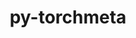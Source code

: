 ---
title: "py-torchmeta"
layout: cache
categories: [package, develop]
meta: {"versions": ["1.7.0"], "compilers": ["gcc@=7.3.1"], "oss": ["amzn2"], "platforms": ["linux"], "targets": ["ivybridge", "x86_64_v3", "x86_64_v4"], "stacks": ["root"], "num_specs": 28, "num_specs_by_stack": {"root": 28}}
spec_details: [{"hash": "7xcbugiqcceyczv7jsmoajns7liced7a", "compiler": "gcc@=7.3.1", "versions": ["1.7.0"], "os": "amzn2", "platform": "linux", "target": "ivybridge", "variants": ["build_system=python_pip"], "stacks": ["root"], "size": "-", "tarball": "https://binaries.spack.io/develop/build_cache/linux-amzn2-ivybridge/gcc-7.3.1/py-torchmeta-1.7.0/linux-amzn2-ivybridge-gcc-7.3.1-py-torchmeta-1.7.0-7xcbugiqcceyczv7jsmoajns7liced7a.spack"}, {"hash": "6enqyu7sdudexohs2fae6w4w2y26xnou", "compiler": "gcc@=7.3.1", "versions": ["1.7.0"], "os": "amzn2", "platform": "linux", "target": "ivybridge", "variants": ["build_system=python_pip"], "stacks": ["root"], "size": "-", "tarball": "https://binaries.spack.io/develop/build_cache/linux-amzn2-ivybridge/gcc-7.3.1/py-torchmeta-1.7.0/linux-amzn2-ivybridge-gcc-7.3.1-py-torchmeta-1.7.0-6enqyu7sdudexohs2fae6w4w2y26xnou.spack"}, {"hash": "wdrs6yscy2h2e2kckwz5wj6w2y254noz", "compiler": "gcc@=7.3.1", "versions": ["1.7.0"], "os": "amzn2", "platform": "linux", "target": "ivybridge", "variants": ["build_system=python_pip"], "stacks": ["root"], "size": "-", "tarball": "https://binaries.spack.io/develop/build_cache/linux-amzn2-ivybridge/gcc-7.3.1/py-torchmeta-1.7.0/linux-amzn2-ivybridge-gcc-7.3.1-py-torchmeta-1.7.0-wdrs6yscy2h2e2kckwz5wj6w2y254noz.spack"}, {"hash": "wwh3zmhejrg3x6fgixb6a7wb3es4yfn2", "compiler": "gcc@=7.3.1", "versions": ["1.7.0"], "os": "amzn2", "platform": "linux", "target": "ivybridge", "variants": ["build_system=python_pip"], "stacks": ["root"], "size": "-", "tarball": "https://binaries.spack.io/develop/build_cache/linux-amzn2-ivybridge/gcc-7.3.1/py-torchmeta-1.7.0/linux-amzn2-ivybridge-gcc-7.3.1-py-torchmeta-1.7.0-wwh3zmhejrg3x6fgixb6a7wb3es4yfn2.spack"}, {"hash": "xkkq3bul5yua5d5hdrtgfhw7y2n5g666", "compiler": "gcc@=7.3.1", "versions": ["1.7.0"], "os": "amzn2", "platform": "linux", "target": "ivybridge", "variants": ["build_system=python_pip"], "stacks": ["root"], "size": "-", "tarball": "https://binaries.spack.io/develop/build_cache/linux-amzn2-ivybridge/gcc-7.3.1/py-torchmeta-1.7.0/linux-amzn2-ivybridge-gcc-7.3.1-py-torchmeta-1.7.0-xkkq3bul5yua5d5hdrtgfhw7y2n5g666.spack"}, {"hash": "o6n6q6byb73pkqa7ov24xsf347euzpgm", "compiler": "gcc@=7.3.1", "versions": ["1.7.0"], "os": "amzn2", "platform": "linux", "target": "ivybridge", "variants": ["build_system=python_pip"], "stacks": ["root"], "size": "-", "tarball": "https://binaries.spack.io/develop/build_cache/linux-amzn2-ivybridge/gcc-7.3.1/py-torchmeta-1.7.0/linux-amzn2-ivybridge-gcc-7.3.1-py-torchmeta-1.7.0-o6n6q6byb73pkqa7ov24xsf347euzpgm.spack"}, {"hash": "pxelzekbbicepplf4me3unzugmboew6i", "compiler": "gcc@=7.3.1", "versions": ["1.7.0"], "os": "amzn2", "platform": "linux", "target": "ivybridge", "variants": ["build_system=python_pip"], "stacks": ["root"], "size": "-", "tarball": "https://binaries.spack.io/develop/build_cache/linux-amzn2-ivybridge/gcc-7.3.1/py-torchmeta-1.7.0/linux-amzn2-ivybridge-gcc-7.3.1-py-torchmeta-1.7.0-pxelzekbbicepplf4me3unzugmboew6i.spack"}, {"hash": "abe6ictj3gkkr4aebbde5pmtoiafbkju", "compiler": "gcc@=7.3.1", "versions": ["1.7.0"], "os": "amzn2", "platform": "linux", "target": "x86_64_v3", "variants": ["build_system=python_pip"], "stacks": ["root"], "size": "-", "tarball": "https://binaries.spack.io/develop/build_cache/linux-amzn2-x86_64_v3/gcc-7.3.1/py-torchmeta-1.7.0/linux-amzn2-x86_64_v3-gcc-7.3.1-py-torchmeta-1.7.0-abe6ictj3gkkr4aebbde5pmtoiafbkju.spack"}, {"hash": "26fxapgntg5zvnjasmie3g3fgnvavq7p", "compiler": "gcc@=7.3.1", "versions": ["1.7.0"], "os": "amzn2", "platform": "linux", "target": "x86_64_v3", "variants": ["build_system=python_pip"], "stacks": ["root"], "size": "-", "tarball": "https://binaries.spack.io/develop/build_cache/linux-amzn2-x86_64_v3/gcc-7.3.1/py-torchmeta-1.7.0/linux-amzn2-x86_64_v3-gcc-7.3.1-py-torchmeta-1.7.0-26fxapgntg5zvnjasmie3g3fgnvavq7p.spack"}, {"hash": "3b6xj4bj2stokaju6mq4eefomjfrt4ei", "compiler": "gcc@=7.3.1", "versions": ["1.7.0"], "os": "amzn2", "platform": "linux", "target": "x86_64_v3", "variants": ["build_system=python_pip"], "stacks": ["root"], "size": "-", "tarball": "https://binaries.spack.io/develop/build_cache/linux-amzn2-x86_64_v3/gcc-7.3.1/py-torchmeta-1.7.0/linux-amzn2-x86_64_v3-gcc-7.3.1-py-torchmeta-1.7.0-3b6xj4bj2stokaju6mq4eefomjfrt4ei.spack"}, {"hash": "2zyirf665o33dep4vpaoqp476x3nxhvj", "compiler": "gcc@=7.3.1", "versions": ["1.7.0"], "os": "amzn2", "platform": "linux", "target": "x86_64_v3", "variants": [], "stacks": ["root"], "size": "-", "tarball": "https://binaries.spack.io/develop/build_cache/linux-amzn2-x86_64_v3/gcc-7.3.1/py-torchmeta-1.7.0/linux-amzn2-x86_64_v3-gcc-7.3.1-py-torchmeta-1.7.0-2zyirf665o33dep4vpaoqp476x3nxhvj.spack"}, {"hash": "2qis7yf3kzwxgeprxmwzsaubn72avjip", "compiler": "gcc@=7.3.1", "versions": ["1.7.0"], "os": "amzn2", "platform": "linux", "target": "x86_64_v3", "variants": ["build_system=python_pip"], "stacks": ["root"], "size": "-", "tarball": "https://binaries.spack.io/develop/build_cache/linux-amzn2-x86_64_v3/gcc-7.3.1/py-torchmeta-1.7.0/linux-amzn2-x86_64_v3-gcc-7.3.1-py-torchmeta-1.7.0-2qis7yf3kzwxgeprxmwzsaubn72avjip.spack"}, {"hash": "3byg6xj647uupfdwncivxmd4smcuvvpl", "compiler": "gcc@=7.3.1", "versions": ["1.7.0"], "os": "amzn2", "platform": "linux", "target": "x86_64_v3", "variants": ["build_system=python_pip"], "stacks": ["root"], "size": "-", "tarball": "https://binaries.spack.io/develop/build_cache/linux-amzn2-x86_64_v3/gcc-7.3.1/py-torchmeta-1.7.0/linux-amzn2-x86_64_v3-gcc-7.3.1-py-torchmeta-1.7.0-3byg6xj647uupfdwncivxmd4smcuvvpl.spack"}, {"hash": "7qlgxhn4xabwu623cnwe72rgvfw25vfx", "compiler": "gcc@=7.3.1", "versions": ["1.7.0"], "os": "amzn2", "platform": "linux", "target": "x86_64_v3", "variants": ["build_system=python_pip"], "stacks": ["root"], "size": "-", "tarball": "https://binaries.spack.io/develop/build_cache/linux-amzn2-x86_64_v3/gcc-7.3.1/py-torchmeta-1.7.0/linux-amzn2-x86_64_v3-gcc-7.3.1-py-torchmeta-1.7.0-7qlgxhn4xabwu623cnwe72rgvfw25vfx.spack"}, {"hash": "ix6md7lenrwxnxjod5c44uj5z5czstaj", "compiler": "gcc@=7.3.1", "versions": ["1.7.0"], "os": "amzn2", "platform": "linux", "target": "x86_64_v3", "variants": ["build_system=python_pip"], "stacks": ["root"], "size": "-", "tarball": "https://binaries.spack.io/develop/build_cache/linux-amzn2-x86_64_v3/gcc-7.3.1/py-torchmeta-1.7.0/linux-amzn2-x86_64_v3-gcc-7.3.1-py-torchmeta-1.7.0-ix6md7lenrwxnxjod5c44uj5z5czstaj.spack"}, {"hash": "a5e6fijhtd5pqqft5lzginx6zkhgtkva", "compiler": "gcc@=7.3.1", "versions": ["1.7.0"], "os": "amzn2", "platform": "linux", "target": "x86_64_v3", "variants": ["build_system=python_pip"], "stacks": ["root"], "size": "-", "tarball": "https://binaries.spack.io/develop/build_cache/linux-amzn2-x86_64_v3/gcc-7.3.1/py-torchmeta-1.7.0/linux-amzn2-x86_64_v3-gcc-7.3.1-py-torchmeta-1.7.0-a5e6fijhtd5pqqft5lzginx6zkhgtkva.spack"}, {"hash": "vjbhqde7odv5vnvoav5mpihx723chtfk", "compiler": "gcc@=7.3.1", "versions": ["1.7.0"], "os": "amzn2", "platform": "linux", "target": "x86_64_v3", "variants": [], "stacks": ["root"], "size": "-", "tarball": "https://binaries.spack.io/develop/build_cache/linux-amzn2-x86_64_v3/gcc-7.3.1/py-torchmeta-1.7.0/linux-amzn2-x86_64_v3-gcc-7.3.1-py-torchmeta-1.7.0-vjbhqde7odv5vnvoav5mpihx723chtfk.spack"}, {"hash": "gf7bae7poc7awbl4z4xxh4yy3kxoswir", "compiler": "gcc@=7.3.1", "versions": ["1.7.0"], "os": "amzn2", "platform": "linux", "target": "x86_64_v3", "variants": ["build_system=python_pip"], "stacks": ["root"], "size": "-", "tarball": "https://binaries.spack.io/develop/build_cache/linux-amzn2-x86_64_v3/gcc-7.3.1/py-torchmeta-1.7.0/linux-amzn2-x86_64_v3-gcc-7.3.1-py-torchmeta-1.7.0-gf7bae7poc7awbl4z4xxh4yy3kxoswir.spack"}, {"hash": "o5rikjvrttbpmkph4oabvyvtwavryvrx", "compiler": "gcc@=7.3.1", "versions": ["1.7.0"], "os": "amzn2", "platform": "linux", "target": "x86_64_v3", "variants": [], "stacks": ["root"], "size": "-", "tarball": "https://binaries.spack.io/develop/build_cache/linux-amzn2-x86_64_v3/gcc-7.3.1/py-torchmeta-1.7.0/linux-amzn2-x86_64_v3-gcc-7.3.1-py-torchmeta-1.7.0-o5rikjvrttbpmkph4oabvyvtwavryvrx.spack"}, {"hash": "ema5fbl3wxvlcoyrtxhbmxjggqlebhzn", "compiler": "gcc@=7.3.1", "versions": ["1.7.0"], "os": "amzn2", "platform": "linux", "target": "x86_64_v3", "variants": ["build_system=python_pip"], "stacks": ["root"], "size": "-", "tarball": "https://binaries.spack.io/develop/build_cache/linux-amzn2-x86_64_v3/gcc-7.3.1/py-torchmeta-1.7.0/linux-amzn2-x86_64_v3-gcc-7.3.1-py-torchmeta-1.7.0-ema5fbl3wxvlcoyrtxhbmxjggqlebhzn.spack"}, {"hash": "wkivvxr4x7uryk5mclnbgywzcafi7iv3", "compiler": "gcc@=7.3.1", "versions": ["1.7.0"], "os": "amzn2", "platform": "linux", "target": "x86_64_v3", "variants": ["build_system=python_pip"], "stacks": ["root"], "size": "-", "tarball": "https://binaries.spack.io/develop/build_cache/linux-amzn2-x86_64_v3/gcc-7.3.1/py-torchmeta-1.7.0/linux-amzn2-x86_64_v3-gcc-7.3.1-py-torchmeta-1.7.0-wkivvxr4x7uryk5mclnbgywzcafi7iv3.spack"}, {"hash": "mhvfzve3yvvhnuesh2kpvpjgr6i2mnez", "compiler": "gcc@=7.3.1", "versions": ["1.7.0"], "os": "amzn2", "platform": "linux", "target": "x86_64_v3", "variants": ["build_system=python_pip"], "stacks": ["root"], "size": "-", "tarball": "https://binaries.spack.io/develop/build_cache/linux-amzn2-x86_64_v3/gcc-7.3.1/py-torchmeta-1.7.0/linux-amzn2-x86_64_v3-gcc-7.3.1-py-torchmeta-1.7.0-mhvfzve3yvvhnuesh2kpvpjgr6i2mnez.spack"}, {"hash": "gnpjmrwbs5tg7ugiav44k2ffxkioncdk", "compiler": "gcc@=7.3.1", "versions": ["1.7.0"], "os": "amzn2", "platform": "linux", "target": "x86_64_v3", "variants": ["build_system=python_pip"], "stacks": ["root"], "size": "-", "tarball": "https://binaries.spack.io/develop/build_cache/linux-amzn2-x86_64_v3/gcc-7.3.1/py-torchmeta-1.7.0/linux-amzn2-x86_64_v3-gcc-7.3.1-py-torchmeta-1.7.0-gnpjmrwbs5tg7ugiav44k2ffxkioncdk.spack"}, {"hash": "wtr4uwxx5l4y525z6e2vg32ydmiqrglg", "compiler": "gcc@=7.3.1", "versions": ["1.7.0"], "os": "amzn2", "platform": "linux", "target": "x86_64_v3", "variants": ["build_system=python_pip"], "stacks": ["root"], "size": "-", "tarball": "https://binaries.spack.io/develop/build_cache/linux-amzn2-x86_64_v3/gcc-7.3.1/py-torchmeta-1.7.0/linux-amzn2-x86_64_v3-gcc-7.3.1-py-torchmeta-1.7.0-wtr4uwxx5l4y525z6e2vg32ydmiqrglg.spack"}, {"hash": "he7kjithg4xahce2rxeuoibt64e7r76g", "compiler": "gcc@=7.3.1", "versions": ["1.7.0"], "os": "amzn2", "platform": "linux", "target": "x86_64_v3", "variants": ["build_system=python_pip"], "stacks": ["root"], "size": "-", "tarball": "https://binaries.spack.io/develop/build_cache/linux-amzn2-x86_64_v3/gcc-7.3.1/py-torchmeta-1.7.0/linux-amzn2-x86_64_v3-gcc-7.3.1-py-torchmeta-1.7.0-he7kjithg4xahce2rxeuoibt64e7r76g.spack"}, {"hash": "yg6k6tnnnhcvbvtgediv347lp2dlfira", "compiler": "gcc@=7.3.1", "versions": ["1.7.0"], "os": "amzn2", "platform": "linux", "target": "x86_64_v3", "variants": ["build_system=python_pip"], "stacks": ["root"], "size": "-", "tarball": "https://binaries.spack.io/develop/build_cache/linux-amzn2-x86_64_v3/gcc-7.3.1/py-torchmeta-1.7.0/linux-amzn2-x86_64_v3-gcc-7.3.1-py-torchmeta-1.7.0-yg6k6tnnnhcvbvtgediv347lp2dlfira.spack"}, {"hash": "vpkb3t4lsgkdway46oqp6fgho3vgxsd5", "compiler": "gcc@=7.3.1", "versions": ["1.7.0"], "os": "amzn2", "platform": "linux", "target": "x86_64_v4", "variants": [], "stacks": ["root"], "size": "-", "tarball": "https://binaries.spack.io/develop/build_cache/linux-amzn2-x86_64_v4/gcc-7.3.1/py-torchmeta-1.7.0/linux-amzn2-x86_64_v4-gcc-7.3.1-py-torchmeta-1.7.0-vpkb3t4lsgkdway46oqp6fgho3vgxsd5.spack"}, {"hash": "qhu4g6xdw7csq5wrtyuohg2hrbldztub", "compiler": "gcc@=7.3.1", "versions": ["1.7.0"], "os": "amzn2", "platform": "linux", "target": "x86_64_v4", "variants": [], "stacks": ["root"], "size": "-", "tarball": "https://binaries.spack.io/develop/build_cache/linux-amzn2-x86_64_v4/gcc-7.3.1/py-torchmeta-1.7.0/linux-amzn2-x86_64_v4-gcc-7.3.1-py-torchmeta-1.7.0-qhu4g6xdw7csq5wrtyuohg2hrbldztub.spack"}]
---